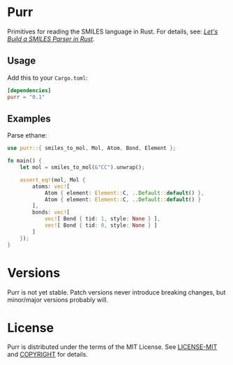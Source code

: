 # Purr

Primitives for reading the SMILES language in Rust. For details, see: *[Let's Build a SMILES Parser in Rust](https://depth-first.com/articles/2020/05/25/lets-build-a-smiles-parser-in-rust/)*.

## Usage

Add this to your `Cargo.toml`:

```toml
[dependencies]
purr = "0.1"
```

## Examples

Parse ethane:

```rust
use purr::{ smiles_to_mol, Mol, Atom, Bond, Element };

fn main() {
    let mol = smiles_to_mol(&"CC").unwrap();

    assert_eq!(mol, Mol {
        atoms: vec![
            Atom { element: Element::C, ..Default::default() },
            Atom { element: Element::C, ..Default::default() }
        ],
        bonds: vec![
            vec![ Bond { tid: 1, style: None } ],
            vec![ Bond { tid: 0, style: None } ]
        ]
    });
}
```

# Versions

Purr is not yet stable. Patch versions never introduce breaking changes, but minor/major versions probably will.

# License

Purr is distributed under the terms of the MIT License. See
[LICENSE-MIT](LICENSE-MIT) and [COPYRIGHT](COPYRIGHT) for details.